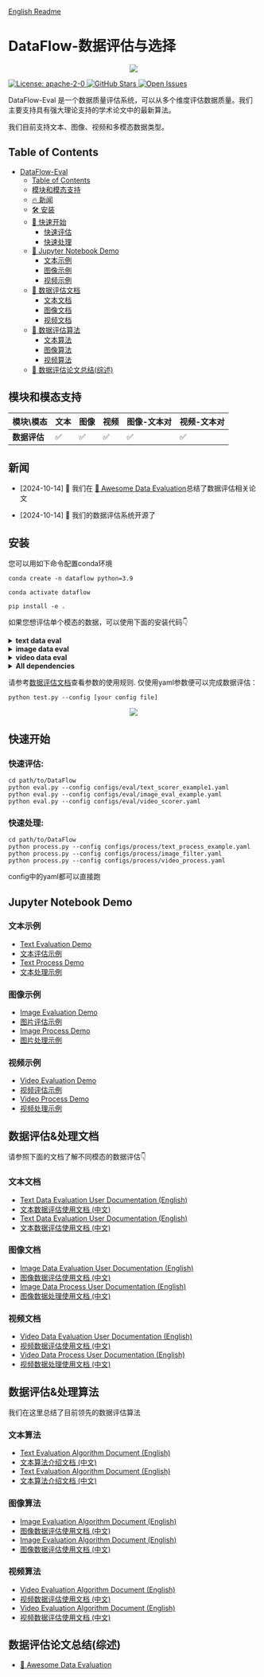[English Readme](./README.md)

# DataFlow-数据评估与选择

<p align="center">
  <img src="./static/images/Face.png">
</p>
<a href="https://opensource.org/license/apache-2-0" target="_blank">
    <img alt="License: apache-2-0" src="https://img.shields.io/github/license/saltstack/salt" />
</a>
<a href="https://github.com/Open-DataFlow/DataFlow-Eval-Process" target="_blank">
    <img alt="GitHub Stars" src="https://img.shields.io/github/stars/Open-DataFlow/Open-DataFlow-Eval?style=social" />
</a>
<a href="https://github.com/Open-DataFlow/DataFlow-Eval-Process/issues" target="_blank">
    <img alt="Open Issues" src="https://img.shields.io/github/issues-raw/Open-DataFlow/Open-DataFlow-Eval" />
</a>

DataFlow-Eval 是一个数据质量评估系统，可以从多个维度评估数据质量。我们主要支持具有强大理论支持的学术论文中的最新算法。

我们目前支持文本、图像、视频和多模态数据类型。

## Table of Contents
- [DataFlow-Eval](#dataflow-eval)
  - [Table of Contents](#table-of-contents)
  - [模块和模态支持](#模块和模态支持)
  - [🔥 新闻](#新闻)
  - [🛠 安装](#安装)
  - [🚀 快速开始](#快速开始)
    - [快速评估](#快速评估)
    - [快速处理](#快速处理)    
  - [💪 Jupyter Notebook Demo](#jupyter-notebook-demo)
    - [文本示例](#文本示例)
    - [图像示例](#图像示例)
    - [视频示例](#视频示例)
  - [📌 数据评估文档](#数据评估文档)
    - [文本文档](#文本文档)
    - [图像文档](#图像文档)
    - [视频文档](#视频文档)
  - [🧠 数据评估算法](#数据评估算法)
    - [文本算法](#文本算法)
    - [图像算法](#图像算法)
    - [视频算法](#视频算法)
  - [👋 数据评估论文总结(综述)](#数据评估论文总结综述)

## 模块和模态支持

| 模块\模态    | 文本  | 图像  | 视频  | 图像-文本对 | 视频-文本对 |
| -------- | --- | --- | --- | ------ | ------ |
| **数据评估** | ✅   | ✅   | ✅   | ✅      | ✅      |


## 新闻

- [2024-10-14] 🎉 我们在 [👋 Awesome Data Evaluation](./Awesome_Data_Evaluation.md)总结了数据评估相关论文

- [2024-10-14] 🎉 我们的数据评估系统开源了

## 安装

您可以用如下命令配置conda环境
```
conda create -n dataflow python=3.9

conda activate dataflow

pip install -e .
```

  
如果您想评估单个模态的数据，可以使用下面的安装代码👇

<details>
<summary>
<b>text data eval</b>
</summary>
<p>

```bash
pip install -e .[text]
pip install flash-attn==2.6.3
python -m spacy download en_core_web_sm
```

</p>
</details>

<details>
<summary>
<b>image data eval</b>
</summary>
<p>

```bash
pip install -e .[image]
pip install pyiqa==0.1.12
pip install transformers==4.44.2
```

</p>
</details>


<details>
<summary>
<b>video data eval</b>
</summary>
<p>

```bash
pip install -e .[video]
```
When evaluating video-caption data, please run the following command to install modified CLIP for EMScore:
```
pip install git+https://github.com/MOLYHECI/CLIP.git
```

</p>
</details>

<details>
<summary>
<b>All dependencies</b>
</summary>
<p>

```bash
pip install -e .[all]
pip install flash-attn==2.6.3
pip install pyiqa==0.1.12
pip install transformers==4.44.2
```

</p>
</details>

请参考[数据评估文档](#数据评估文档)查看参数的使用规则. 仅使用yaml参数便可以完成数据评估：

```
python test.py --config [your config file]
```
<p align="center">
  <img src="./static/images/example_1.png">
</p>
  
## 快速开始
### 快速评估:
```
cd path/to/DataFlow
python eval.py --config configs/eval/text_scorer_example1.yaml
python eval.py --config configs/eval/image_eval_example.yaml
python eval.py --config configs/eval/video_scorer.yaml
```
### 快速处理:
```
cd path/to/DataFlow
python process.py --config configs/process/text_process_example.yaml
python process.py --config configs/process/image_filter.yaml
python process.py --config configs/process/video_process.yaml
```
config中的yaml都可以直接跑

## Jupyter Notebook Demo
### 文本示例
- [Text Evaluation Demo](./demos/text_eval/text_eval_example.ipynb)
- [文本评估示例](./demos/text_eval/text_eval_example.zh-CN.ipynb)
- [Text Process Demo](./demos/text_process/text_process_example.ipynb)
- [文本处理示例](./demos/text_process/text_process_example.zh-CN.ipynb)

### 图像示例
- [Image Evaluation Demo](./demos/image_eval/image_eval_example.ipynb)
- [图片评估示例](./demos/image_eval/image_eval_example.zh-CN.ipynb)
- [Image Process Demo](./demos/image_process/image_process_example.ipynb)
- [图片处理示例](./demos/image_process/image_process_example.zh-CN.ipynb)

### 视频示例
- [Video Evaluation Demo](./demos/video_eval/video_eval_example.ipynb)
- [视频评估示例](./demos/video_eval/video_eval_example.zh-CN.ipynb)
- [Video Process Demo](./demos/video_process/video_process_example.ipynb)
- [视频处理示例](./demos/video_process/video_process_example.zh-CN.ipynb)

## 数据评估&处理文档

请参照下面的文档了解不同模态的数据评估👇

### 文本文档

- [Text Data Evaluation User Documentation (English)](./dataflow/Eval/Text/README.md)
- [文本数据评估使用文档 (中文)](./dataflow/Eval/Text/README.zh-CN.md)
- [Text Data Evaluation User Documentation (English)](./dataflow/process/text/README.md)
- [文本数据评估使用文档 (中文)](./dataflow/process/text/README.zh-CN.md)

### 图像文档

- [Image Data Evaluation User Documentation (English)](./dataflow/Eval/image/README.md)
- [图像数据评估使用文档 (中文)](./dataflow/Eval/image/README.zh-CN.md)
- [Image Data Process User Documentation (English)](./dataflow/process/image/README.md)
- [图像数据处理使用文档 (中文)](./dataflow/process/image/README.zh-CN.md)

### 视频文档

- [Video Data Evaluation User Documentation (English)](./dataflow/Eval/video/README.md)
- [视频数据评估使用文档 (中文)](./dataflow/Eval/video/README.zh-CN.md)
- [Video Data Process User Documentation (English)](./dataflow/process/video/README.md)
- [视频数据处理使用文档 (中文)](./dataflow/process/video/README.zh-CN.md)

## 数据评估&处理算法

我们在这里总结了目前领先的数据评估算法

### 文本算法

- [Text Evaluation Algorithm Document (English)](./docs/text_metrics.md)
- [文本算法介绍文档 (中文)](./docs/text_metrics.zh-CN.md)
- [Text Evaluation Algorithm Document (English)](./docs/text_process.md)
- [文本算法介绍文档 (中文)](./docs/text_process.zh-CN.md)

### 图像算法

- [Image Evaluation Algorithm Document (English)](./docs/image_metrics.md)
- [图像数据评估使用文档 (中文)](./docs/image_metrics.zh-CN.md)
- [Image Evaluation Algorithm Document (English)](./docs/image_process.md)
- [图像数据评估使用文档 (中文)](./docs/image_process.zh-CN.md)

### 视频算法
- [Video Evaluation Algorithm Document (English)](./docs/video_metrics.md)
- [视频数据评估使用文档 (中文)](./docs/video_metrics.zh-CN.md)
- [Video Evaluation Algorithm Document (English)](./docs/video_process.md)
- [视频数据评估使用文档 (中文)](./docs/video_process.zh-CN.md)

## 数据评估论文总结(综述)

- [👋 Awesome Data Evaluation](./Awesome_Data_Evaluation.md)
